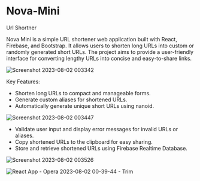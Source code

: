 # Nova-Mini
Url Shortner

Nova Mini is a simple URL shortener web application built with React, Firebase, and Bootstrap. It allows users to shorten long URLs into custom or randomly generated short URLs. The project aims to provide a user-friendly interface for converting lengthy URLs into concise and easy-to-share links.

![Screenshot 2023-08-02 003342](https://github.com/Nova2185/Nova-Mini/assets/114936178/8ef04a8d-4e9a-4cf4-abfa-c405e42e0fa1)

Key Features:

* Shorten long URLs to compact and manageable forms.
* Generate custom aliases for shortened URLs.
* Automatically generate unique short URLs using nanoid.

![Screenshot 2023-08-02 003447](https://github.com/Nova2185/Nova-Mini/assets/114936178/6c0dabee-5335-4923-9d90-cc09db6391ed)

* Validate user input and display error messages for invalid URLs or aliases.
* Copy shortened URLs to the clipboard for easy sharing.
* Store and retrieve shortened URLs using Firebase Realtime Database.

 ![Screenshot 2023-08-02 003526](https://github.com/Nova2185/Nova-Mini/assets/114936178/3d19d7aa-e0b6-40ca-9a87-b65f81519058)


![React App - Opera 2023-08-02 00-39-44 - Trim](https://github.com/Nova2185/Nova-Mini/assets/114936178/c225d3d2-384f-4efc-b357-3fb41bc40c79)
